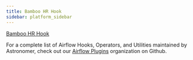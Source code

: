 ```yaml
---
title: Bamboo HR Hook
sidebar: platform_sidebar
---
```


[Bamboo HR Hook](https://github.com/airflow-plugins/bamboo_hr_plugin/blob/master/hooks/bamboo_hr_hook.py)

For a complete list of Airflow Hooks, Operators, and Utilities maintained by Astronomer, check out our [Airflow Plugins](https://github.com/airflow-plugins?utf8=%E2%9C%93&q=&type=&language=) organization on Github.
